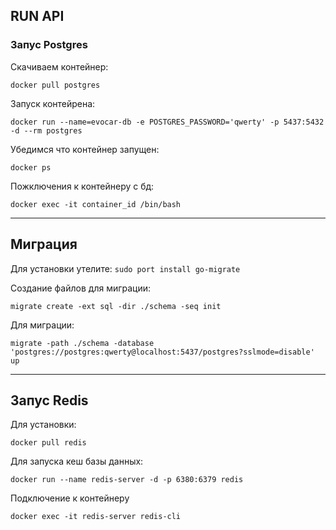 ## RUN API

### Запус Postgres

Скачиваем контейнер: 

`docker pull postgres`

Запуск контейрена:

`docker run --name=evocar-db -e POSTGRES_PASSWORD='qwerty' -p 5437:5432 -d --rm postgres`

Убедимся что контейнер запущен: 

`docker ps`

Пожключения к контейнеру с бд:

`docker exec -it container_id /bin/bash`

---
## Миграция 

Для установки утелите: `sudo port install go-migrate`

Создание файлов для миграции: 

`migrate create -ext sql -dir ./schema -seq init`

Для миграции: 

`migrate -path ./schema -database 'postgres://postgres:qwerty@localhost:5437/postgres?sslmode=disable' up`

--- 
## Запус Redis
Для установки: 

`docker pull redis`

Для запуска кеш базы данных:

`docker run --name redis-server -d -p 6380:6379 redis`

Подключение к контейнеру

`docker exec -it redis-server redis-cli`
